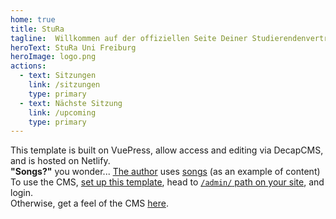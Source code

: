 ```yaml
---
home: true
title: StuRa
tagline:  Willkommen auf der offiziellen Seite Deiner Studierendenvertretung 
heroText: StuRa Uni Freiburg
heroImage: logo.png
actions:
  - text: Sitzungen
    link: /sitzungen
    type: primary
  - text: Nächste Sitzung
    link: /upcoming
    type: primary
---
```


<div class="center">
<div class="spaced">
  This template is built on VuePress, allow access and editing via DecapCMS, and is hosted on Netlify. <br><b>"Songs?"</b> you wonder... <a href="https://md.engineer/" target="_blank">The author</a> uses <a href="/songs/">songs</a> (as an example of content)
</div>
<div class="spaced">
  To use the CMS, <a href="/template/#setup">set up this template</a>, head to <a href="/admin/" target="_blank"><code>/admin/</code> path on your site</a>, and login.
  <br>Otherwise, get a feel of the CMS <a href="https://cms-demo.netlify.com/" target="_blank">here</a>.
</div>
</div>
